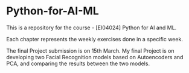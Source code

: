 # Python-for-AI-ML

This is a repository for the course - [EI04024] Python for AI and ML.

Each chapter represents the weekly exercises done in a specific week.

The final Project submission is on 15th March.
My final Project is on developing two Facial Recognition models based on Autoencoders and PCA, and comparing the results between the two models.
